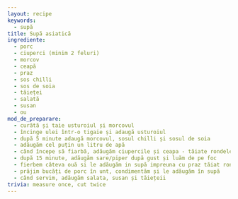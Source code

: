 ```yaml
---
layout: recipe
keywords:
  - supă
title: Supă asiatică
ingrediente:
  - porc
  - ciuperci (minim 2 feluri)
  - morcov
  - ceapă
  - praz
  - sos chilli
  - sos de soia
  - tăieței
  - salată
  - susan
  - ou
mod_de_preparare:
  - curătă și taie usturoiul și morcovul
  - încinge ulei într-o tigaie și adaugă usturoiul
  - după 5 minute adaugă morcovul, sosul chilli și sosul de soia
  - adăugăm cel puțin un litru de apă
  - când începe să fiarbă, adăugăm ciupercile și ceapa - tăiate rondele
  - după 15 minute, adăugăm sare/piper după gust și luăm de pe foc
  - fierbem câteva ouă si le adăugăm in supă impreuna cu praz tăiat rondele
  - prăjim bucăți de porc în unt, condimentăm și le adăugăm în supă
  - când servim, adăugăm salata, susan și tăiețeii
trivia: measure once, cut twice
---
```

